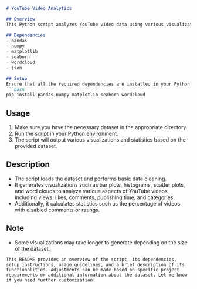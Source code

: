```markdown
# YouTube Video Analytics

## Overview
This Python script analyzes YouTube video data using various visualization techniques. It utilizes libraries such as Pandas, Matplotlib, Seaborn, and WordCloud to visualize trends and patterns in the data.

## Dependencies
- pandas
- numpy
- matplotlib
- seaborn
- wordcloud
- json

## Setup
Ensure that all the required dependencies are installed in your Python environment. You can install them using pip:
```bash
pip install pandas numpy matplotlib seaborn wordcloud
```

## Usage
1. Make sure you have the necessary dataset in the appropriate directory.
2. Run the script in your Python environment.
3. The script will output various visualizations and statistics based on the provided dataset.

## Description
- The script loads the dataset and performs basic data cleaning.
- It generates visualizations such as bar plots, histograms, scatter plots, and word clouds to analyze various aspects of YouTube videos, including views, likes, comments, publishing time, and categories.
- Additionally, it calculates statistics such as the percentage of videos with disabled comments or ratings.

## Note
- Some visualizations may take longer to generate depending on the size of the dataset.

```
This README provides an overview of the script, its dependencies, setup instructions, usage guidelines, and a brief description of its functionalities. Adjustments can be made based on specific project requirements or additional information about the dataset. Let me know if you need further customization!
